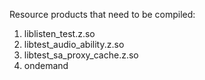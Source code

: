 Resource products that need to be compiled:
1. liblisten_test.z.so
2. libtest_audio_ability.z.so
3. libtest_sa_proxy_cache.z.so
4. ondemand